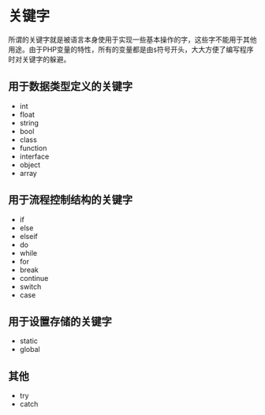 # 关键字

所谓的关键字就是被语言本身使用于实现一些基本操作的字，这些字不能用于其他用途。由于PHP变量的特性，所有的变量都是由`$`符号开头，大大方便了编写程序时对关键字的躲避。

## 用于数据类型定义的关键字

- int
- float
- string
- bool
- class
- function
- interface
- object
- array

## 用于流程控制结构的关键字

- if
- else
- elseif
- do
- while
- for
- break
- continue
- switch
- case

## 用于设置存储的关键字

- static
- global

## 其他

- try
- catch
